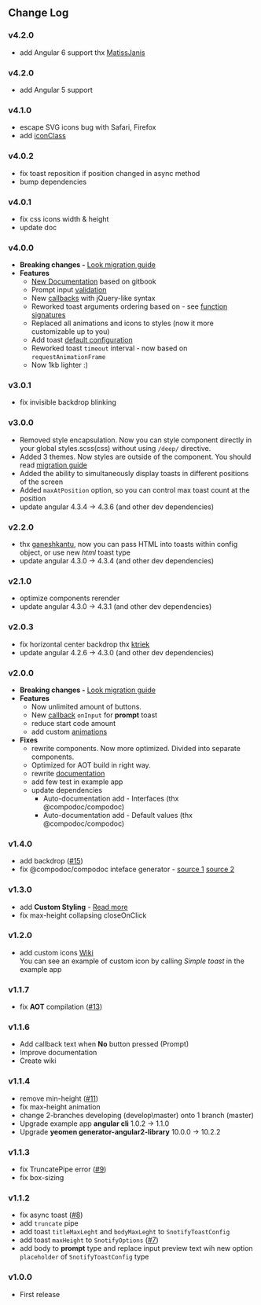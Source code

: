 ## Change Log

### v4.2.0
- add Angular 6 support thx [MatissJanis](https://github.com/artemsky/ng-snotify/pull/43)


### v4.2.0
- add Angular 5 support

### v4.1.0
- escape SVG icons bug with Safari, Firefox
- add [iconClass](https://artemsky.github.io/ng-snotify/documentation/api/options.html#iconclass)

### v4.0.2
- fix toast reposition if position changed in async method
- bump dependencies


### v4.0.1
- fix css icons width & height
- update doc

### v4.0.0
- **Breaking changes -** [Look migration guide](https://artemsky.github.io/ng-snotify/documentation/essentials/upgrade.html)
- **Features**
  - [New Documentation](https://artemsky.github.io/ng-snotify/documentation) based on gitbook
  - Prompt input [validation](https://artemsky.github.io/ng-snotify/documentation/essentials/examples.html#prompt--validation)
  - New [callbacks](https://artemsky.github.io/ng-snotify/documentation/api/callbacks.html) with jQuery-like syntax
  - Reworked toast arguments ordering based on - see [function signatures](https://artemsky.github.io/ng-snotify/documentation/api/snotify.html)
  - Replaced all animations and icons to styles (now it more customizable up to you)
  - Add toast [default configuration](https://artemsky.github.io/ng-snotify/documentation/api/options.html)
  - Reworked toast `timeout` interval - now based on `requestAnimationFrame`
  - Now 1kb lighter :)

### v3.0.1
  - fix invisible backdrop blinking
  
### v3.0.0
  - Removed style encapsulation. Now you can style component directly in your global styles.scss(css) without using `/deep/` directive. 
  - Added 3 themes. Now styles are outside of the component. You should read [migration guide](documentation/v2-to-v3-migration-guide.md)
  - Added the ability to simultaneously display toasts in different positions of the screen
  - Added `maxAtPosition` option, so you can control max toast count at the position
  - update angular 4.3.4 -> 4.3.6 (and other dev dependencies)

### v2.2.0
  - thx [ganeshkantu](https://github.com/artemsky/ng-snotify/issues/19), now you can pass HTML into toasts within config object, or use new *html* toast type
  - update angular 4.3.0 -> 4.3.4 (and other dev dependencies)

### v2.1.0
  - optimize components rerender
  - update angular 4.3.0 -> 4.3.1 (and other dev dependencies)

### v2.0.3
  - fix horizontal center backdrop thx [ktriek](https://github.com/artemsky/ng-snotify/pull/18)
  - update angular 4.2.6 -> 4.3.0 (and other dev dependencies)

### v2.0.0
- **Breaking changes -** [Look migration guide](https://github.com/artemsky/ng-snotify/tree/master/documentation/v1-to-v2-migration-guide.md)
- **Features**
  - Now unlimited amount of buttons.
  - New [callback](https://github.com/artemsky/ng-snotify/tree/master/documentation/v2/api.md#callbacks) `onInput` for **prompt** toast
  - reduce start code amount
  - add custom [animations](https://github.com/artemsky/ng-snotify/tree/master/documentation/v2/animations.md)
- **Fixes**
  - rewrite components. Now more optimized. Divided into separate components.
  - Optimized for AOT build in right way.
  - rewrite [documentation](https://github.com/artemsky/ng-snotify/tree/master/documentation)
  - add few test in example app
  - update dependencies
    - Auto-documentation add - Interfaces (thx @compodoc/compodoc)
    - Auto-documentation add - Default values (thx @compodoc/compodoc)


### v1.4.0

- add backdrop ([#15](https://github.com/artemsky/ng-snotify/issues/15))
- fix @compodoc/compodoc inteface generator - [source 1](https://github.com/compodoc/compodoc/issues/198)
[source 2](https://github.com/jvandemo/generator-angular2-library/issues/112)

### v1.3.0

- add **Custom Styling** - [Read more](https://github.com/artemsky/ng-snotify/wiki/Custom-Styling)
- fix max-height collapsing closeOnClick

### v1.2.0

- add custom icons [Wiki](https://github.com/artemsky/ng-snotify/wiki/API#custom-icon)  
You can see an example of custom icon by calling *Simple toast* in the example app

### v1.1.7

- fix **AOT** compilation ([#13](https://github.com/artemsky/ng-snotify/issues/13))

### v1.1.6

- Add callback text when **No** button pressed (Prompt)
- Improve documentation
- Create wiki

### v1.1.4

- remove min-height ([#11](https://github.com/artemsky/ng-snotify/issues/11))
- fix max-height animation
- change 2-branches developing (develop\master) onto 1 branch (master)
- Upgrade example app **angular cli** 1.0.2 -> 1.1.0
- Upgrade **yeomen generator-angular2-library** 10.0.0 -> 10.2.2

### v1.1.3

- fix TruncatePipe error ([#9](https://github.com/artemsky/ng-snotify/issues/9))
- fix box-sizing

### v1.1.2

- fix async toast ([#8](https://github.com/artemsky/ng-snotify/issues/8))
- add `truncate` pipe
- add toast `titleMaxLeght` and `bodyMaxLeght` to `SnotifyToastConfig`
- add toast `maxHeight` to `SnotifyOptions` ([#7](https://github.com/artemsky/ng-snotify/issues/7))
- add body to **prompt** type and replace input preview text wih new option `placeholder` of `SnotifyToastConfig` type

### v1.0.0

- First release
